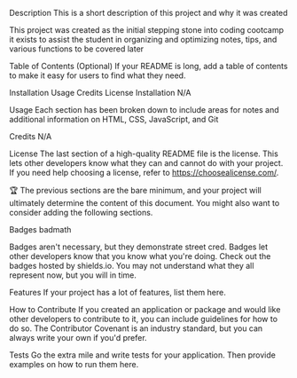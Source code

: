 Description
This is a short description of this project and why it was created

This project was created as the initial stepping stone into coding cootcamp it exists to assist the student in organizing and optimizing notes, tips, and various functions to be covered later

Table of Contents (Optional)
If your README is long, add a table of contents to make it easy for users to find what they need.

Installation
Usage
Credits
License
Installation
N/A

Usage
Each section has been broken down to include areas for notes and additional information on HTML, CSS, JavaScript, and Git

Credits
N/A

License
The last section of a high-quality README file is the license. This lets other developers know what they can and cannot do with your project. If you need help choosing a license, refer to https://choosealicense.com/.

🏆 The previous sections are the bare minimum, and your project will ultimately determine the content of this document. You might also want to consider adding the following sections.

Badges
badmath

Badges aren't necessary, but they demonstrate street cred. Badges let other developers know that you know what you're doing. Check out the badges hosted by shields.io. You may not understand what they all represent now, but you will in time.

Features
If your project has a lot of features, list them here.

How to Contribute
If you created an application or package and would like other developers to contribute to it, you can include guidelines for how to do so. The Contributor Covenant is an industry standard, but you can always write your own if you'd prefer.

Tests
Go the extra mile and write tests for your application. Then provide examples on how to run them here.
